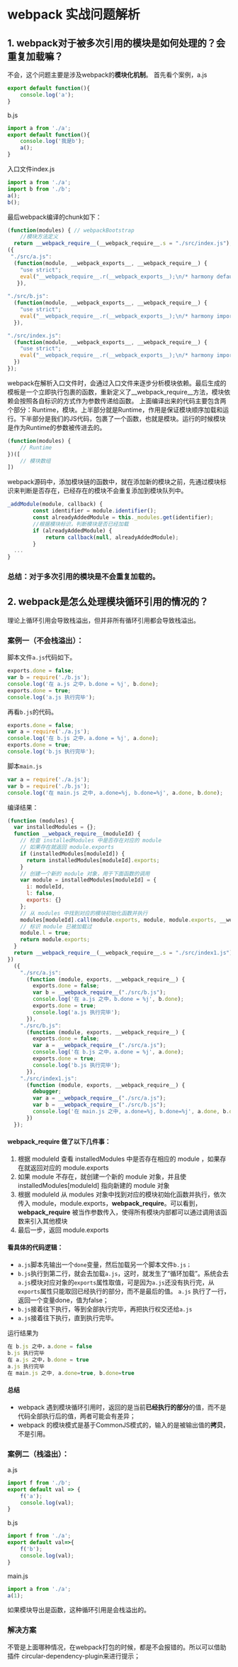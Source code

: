 # webpack 实战问题解析

## 1. webpack对于被多次引用的模块是如何处理的？会重复加载嘛？
不会，这个问题主要是涉及webpack的**模块化机制**。
首先看个案例，a.js
```javascript
export default function(){
    console.log('a');
}
```
b.js
```javascript
import a from './a';
export default function(){
    console.log('我是b');
    a();
}
```
入口文件index.js
```javascript
import a from './a';
import b from './b';
a();
b();
```
最后webpack编译的chunk如下：
```javascript
(function(modules) { // webpackBootstrap
	//模块方法定义
  return __webpack_require__(__webpack_require__.s = "./src/index.js");
({
 "./src/a.js":
  (function(module, __webpack_exports__, __webpack_require__) {
    "use strict";
    eval("__webpack_require__.r(__webpack_exports__);\n/* harmony default export */ __webpack_exports__[\"default\"] = (function(){\n    console.log('a');\n});\n\n//# sourceURL=webpack:///./src/a.js?");
   }),
  
"./src/b.js":
  (function(module, __webpack_exports__, __webpack_require__) {
    "use strict";
    eval("__webpack_require__.r(__webpack_exports__);\n/* harmony import */ var _a__WEBPACK_IMPORTED_MODULE_0__ = __webpack_require__(/*! ./a */ \"./src/a.js\");\n\n/* harmony default export */ __webpack_exports__[\"default\"] = (function(){\n    console.log('我是b');\n    Object(_a__WEBPACK_IMPORTED_MODULE_0__[\"default\"])();\n});\n\n//# sourceURL=webpack:///./src/b.js?");
  }),

"./src/index.js":
  (function(module, __webpack_exports__, __webpack_require__) {
  	"use strict";
  	eval("__webpack_require__.r(__webpack_exports__);\n/* harmony import */ var _a__WEBPACK_IMPORTED_MODULE_0__ = __webpack_require__(/*! ./a */ \"./src/a.js\");\n/* harmony import */ var _b__WEBPACK_IMPORTED_MODULE_1__ = __webpack_require__(/*! ./b */ \"./src/b.js\");\n// function component() {\n//     var element = document.createElement('div');\n//     // Lodash（目前通过一个 script 脚本引入）对于执行这一行是必需的\n//     element.innerHTML = _.join(['Hello', 'webpack'], ' ');\n//     return element;\n//   }\n  \n//   document.body.appendChild(component());\n\n\n\nObject(_a__WEBPACK_IMPORTED_MODULE_0__[\"default\"])();\nObject(_b__WEBPACK_IMPORTED_MODULE_1__[\"default\"])();\n\n//# sourceURL=webpack:///./src/index.js?");
  })
});
```
webpack在解析入口文件时，会通过入口文件来逐步分析模块依赖。最后生成的模板是一个立即执行包裹的函数，重新定义了__webpack_require__方法，模块依赖会按照各自标识的方式作为参数传递给函数。
上面编译出来的代码主要包含两个部分：Runtime，模块。上半部分就是Runtime，作用是保证模块顺序加载和运行。下半部分是我们的JS代码，包裹了一个函数，也就是模块。运行的时候模块是作为Runtime的参数被传进去的。
```javascript
(function(modules) {
    // Runtime
})([
    // 模块数组
])
```
webpack源码中，添加模块链的函数中，就在添加新的模块之前，先通过模块标识来判断是否存在，已经存在的模块不会重复添加到模块队列中。
```javascript
_addModule(module, callback) {
		const identifier = module.identifier();
		const alreadyAddedModule = this._modules.get(identifier);
		//根据模块标识，判断模块是否已经加载
		if (alreadyAddedModule) {
			return callback(null, alreadyAddedModule);
		}
  ...
}
```
### 总结：对于多次引用的模块是不会重复加载的。
## 2. webpack是怎么处理模块循环引用的情况的？
理论上循环引用会导致栈溢出，但并非所有循环引用都会导致栈溢出。
### 案例一（不会栈溢出）：
脚本文件`a.js`代码如下。
```javascript
exports.done = false;
var b = require('./b.js');
console.log('在 a.js 之中，b.done = %j', b.done);
exports.done = true;
console.log('a.js 执行完毕');
```
再看`b.js`的代码。
```javascript
exports.done = false;
var a = require('./a.js');
console.log('在 b.js 之中，a.done = %j', a.done);
exports.done = true;
console.log('b.js 执行完毕');
```
脚本`main.js`
```javascript
var a = require('./a.js');
var b = require('./b.js');
console.log('在 main.js 之中, a.done=%j, b.done=%j', a.done, b.done);
```
编译结果：
```javascript
(function (modules) {
  var installedModules = {};
  function __webpack_require__(moduleId) {
    // 检查 installedModules 中是否存在对应的 module
    // 如果存在就返回 module.exports
    if (installedModules[moduleId]) {
      return installedModules[moduleId].exports;
    }
    // 创建一个新的 module 对象，用于下面函数的调用
    var module = installedModules[moduleId] = {
      i: moduleId,
      l: false,
      exports: {}
    };
    // 从 modules 中找到对应的模块初始化函数并执行
    modules[moduleId].call(module.exports, module, module.exports, __webpack_require__);
    // 标识 module 已被加载过
    module.l = true;
    return module.exports;
  }
  return __webpack_require__(__webpack_require__.s = "./src/index1.js");
})
  ({
    "./src/a.js":
      (function (module, exports, __webpack_require__) {
        exports.done = false;
        var b = __webpack_require__("./src/b.js");
        console.log('在 a.js 之中，b.done = %j', b.done);
        exports.done = true;
        console.log('a.js 执行完毕');
      }),
    "./src/b.js":
      (function (module, exports, __webpack_require__) {
        exports.done = false;
        var a = __webpack_require__("./src/a.js");
        console.log('在 b.js 之中，a.done = %j', a.done);
        exports.done = true;
        console.log('b.js 执行完毕');
      }),
    "./src/index1.js":
      (function (module, exports, __webpack_require__) {
        debugger;
        var a = __webpack_require__("./src/a.js");
        var b = __webpack_require__("./src/b.js");
        console.log('在 main.js 之中, a.done=%j, b.done=%j', a.done, b.done);
      })
  });
```
#### __webpack_require__ 做了以下几件事：

1. 根据 moduleId 查看 installedModules 中是否存在相应的 module ，如果存在就返回对应的 module.exports
1. 如果 module 不存在，就创建一个新的 module 对象，并且使 installedModules[moduleId] 指向新建的 module 对象
1. 根据 moduleId 从 modules 对象中找到对应的模块初始化函数并执行，依次传入 module，module.exports，__webpack_require__。可以看到，__webpack_require__ 被当作参数传入，使得所有模块内部都可以通过调用该函数来引入其他模块
1. 最后一步，返回 module.exports



#### 看具体的代码逻辑：

- `a.js`脚本先输出一个`done`变量，然后加载另一个脚本文件`b.js；`
- `b.js`执行到第二行，就会去加载`a.js`，这时，就发生了“循环加载”。系统会去`a.js`模块对应对象的`exports`属性取值，可是因为`a.js`还没有执行完，从`exports`属性只能取回已经执行的部分，而不是最后的值。 `a.js` 执行了一行，返回一个变量done，值为false；
- `b.js`接着往下执行，等到全部执行完毕，再把执行权交还给`a.js`
- `a.js`接着往下执行，直到执行完毕。

运行结果为
```javascript
在 b.js 之中，a.done = false
b.js 执行完毕
在 a.js 之中，b.done = true
a.js 执行完毕
在 main.js 之中, a.done=true, b.done=true
```
#### 总结

- webpack 遇到模块循环引用时，返回的是当前**已经执行的部分**的值，而不是代码全部执行后的值，两者可能会有差异；
- webpack 的模块模式是基于CommonJS模式的，输入的是被输出值的**拷贝**，不是引用。
### 案例二（栈溢出）：
a.js
```javascript
import f from './b';
export default val => {
    f('a');
    console.log(val);
}
```
b.js
```javascript
import f from './a';
export default val=>{
    f('b');
    console.log(val);
}
```
main.js
```javascript
import a from './a';
a(1);
```
如果模块导出是函数，这种循环引用是会栈溢出的。
### 解决方案
不管是上面哪种情况，在webpack打包的时候，都是不会报错的。所以可以借助插件
 circular-dependency-plugin来进行提示；

